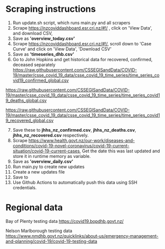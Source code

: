 # Scraping instructions

1. Run update.sh script, which runs main.py and all scrapers
2. Scrape https://nzcoviddashboard.esr.cri.nz/#!/ , click on 'View Data', and download CSV, 
3. Save as __'overview_today.csv'__
4. Scrape https://nzcoviddashboard.esr.cri.nz/#!/, scroll down to 'Case Curve' and click on 'View Data', 'Download CSV'
5. Save as __'timeseries_dhb.csv'__
6. Go to John Hopkins and get historical data for recovered, confirmed, deceased separately
https://raw.githubusercontent.com/CSSEGISandData/COVID-19/master/csse_covid_19_data/csse_covid_19_time_series/time_series_covid19_confirmed_global.csv

https://raw.githubusercontent.com/CSSEGISandData/COVID-19/master/csse_covid_19_data/csse_covid_19_time_series/time_series_covid19_deaths_global.csv

https://raw.githubusercontent.com/CSSEGISandData/COVID-19/master/csse_covid_19_data/csse_covid_19_time_series/time_series_covid19_recovered_global.csv

7. Save these to __jhhs_nz_confirmed.csv__, __jhhs_nz_deaths.csv__, __jhhs_nz_recovered.csv__ respectively.
8. Scrape https://www.health.govt.nz/our-work/diseases-and-conditions/covid-19-novel-coronavirus/covid-19-current-situation/covid-19-current-cases,
Get the date this was last updated and store it in runtime memory as variable.
9. Save as __'overview_daily.csv'__
10. Run main.py to create new updates
11. Create a new updates file 
12. Save to 
13. Use Github Actions to automatically push this data using SSH credentials.


# Regional data
Bay of Plenty testing data
https://covid19.bopdhb.govt.nz/

Nelson Marlborough testing data
https://www.nmdhb.govt.nz/quicklinks/about-us/emergency-management-and-planning/covid-19/covid-19-testing-data
